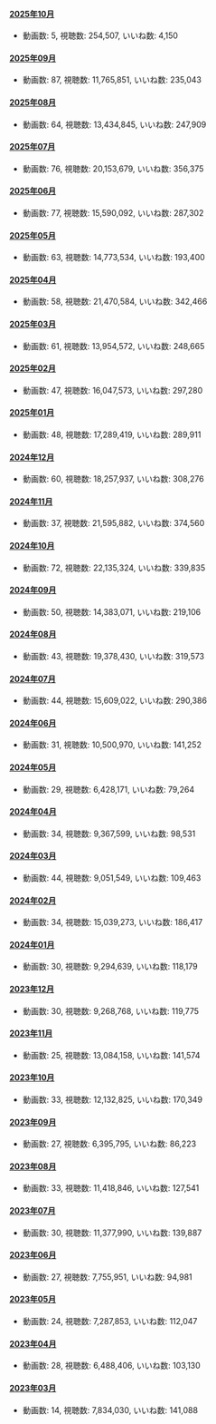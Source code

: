 #### [2025年10月](videos/202510 "wikilink")

-   動画数: 5, 視聴数: 254,507, いいね数: 4,150

#### [2025年09月](videos/202509 "wikilink")

-   動画数: 87, 視聴数: 11,765,851, いいね数: 235,043

#### [2025年08月](videos/202508 "wikilink")

-   動画数: 64, 視聴数: 13,434,845, いいね数: 247,909

#### [2025年07月](videos/202507 "wikilink")

-   動画数: 76, 視聴数: 20,153,679, いいね数: 356,375

#### [2025年06月](videos/202506 "wikilink")

-   動画数: 77, 視聴数: 15,590,092, いいね数: 287,302

#### [2025年05月](videos/202505 "wikilink")

-   動画数: 63, 視聴数: 14,773,534, いいね数: 193,400

#### [2025年04月](videos/202504 "wikilink")

-   動画数: 58, 視聴数: 21,470,584, いいね数: 342,466

#### [2025年03月](videos/202503 "wikilink")

-   動画数: 61, 視聴数: 13,954,572, いいね数: 248,665

#### [2025年02月](videos/202502 "wikilink")

-   動画数: 47, 視聴数: 16,047,573, いいね数: 297,280

#### [2025年01月](videos/202501 "wikilink")

-   動画数: 48, 視聴数: 17,289,419, いいね数: 289,911

#### [2024年12月](videos/202412 "wikilink")

-   動画数: 60, 視聴数: 18,257,937, いいね数: 308,276

#### [2024年11月](videos/202411 "wikilink")

-   動画数: 37, 視聴数: 21,595,882, いいね数: 374,560

#### [2024年10月](videos/202410 "wikilink")

-   動画数: 72, 視聴数: 22,135,324, いいね数: 339,835

#### [2024年09月](videos/202409 "wikilink")

-   動画数: 50, 視聴数: 14,383,071, いいね数: 219,106

#### [2024年08月](videos/202408 "wikilink")

-   動画数: 43, 視聴数: 19,378,430, いいね数: 319,573

#### [2024年07月](videos/202407 "wikilink")

-   動画数: 44, 視聴数: 15,609,022, いいね数: 290,386

#### [2024年06月](videos/202406 "wikilink")

-   動画数: 31, 視聴数: 10,500,970, いいね数: 141,252

#### [2024年05月](videos/202405 "wikilink")

-   動画数: 29, 視聴数: 6,428,171, いいね数: 79,264

#### [2024年04月](videos/202404 "wikilink")

-   動画数: 34, 視聴数: 9,367,599, いいね数: 98,531

#### [2024年03月](videos/202403 "wikilink")

-   動画数: 44, 視聴数: 9,051,549, いいね数: 109,463

#### [2024年02月](videos/202402 "wikilink")

-   動画数: 34, 視聴数: 15,039,273, いいね数: 186,417

#### [2024年01月](videos/202401 "wikilink")

-   動画数: 30, 視聴数: 9,294,639, いいね数: 118,179

#### [2023年12月](videos/202312 "wikilink")

-   動画数: 30, 視聴数: 9,268,768, いいね数: 119,775

#### [2023年11月](videos/202311 "wikilink")

-   動画数: 25, 視聴数: 13,084,158, いいね数: 141,574

#### [2023年10月](videos/202310 "wikilink")

-   動画数: 33, 視聴数: 12,132,825, いいね数: 170,349

#### [2023年09月](videos/202309 "wikilink")

-   動画数: 27, 視聴数: 6,395,795, いいね数: 86,223

#### [2023年08月](videos/202308 "wikilink")

-   動画数: 33, 視聴数: 11,418,846, いいね数: 127,541

#### [2023年07月](videos/202307 "wikilink")

-   動画数: 30, 視聴数: 11,377,990, いいね数: 139,887

#### [2023年06月](videos/202306 "wikilink")

-   動画数: 27, 視聴数: 7,755,951, いいね数: 94,981

#### [2023年05月](videos/202305 "wikilink")

-   動画数: 24, 視聴数: 7,287,853, いいね数: 112,047

#### [2023年04月](videos/202304 "wikilink")

-   動画数: 28, 視聴数: 6,488,406, いいね数: 103,130

#### [2023年03月](videos/202303 "wikilink")

-   動画数: 14, 視聴数: 7,834,030, いいね数: 141,088

